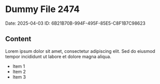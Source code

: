 # Dummy File 2474

Date: 2025-04-03
ID: 6B21B70B-994F-495F-85E5-C8F1B7C98623

## Content

Lorem ipsum dolor sit amet, consectetur adipiscing elit.
Sed do eiusmod tempor incididunt ut labore et dolore magna aliqua.

* Item 1
* Item 2
* Item 3
